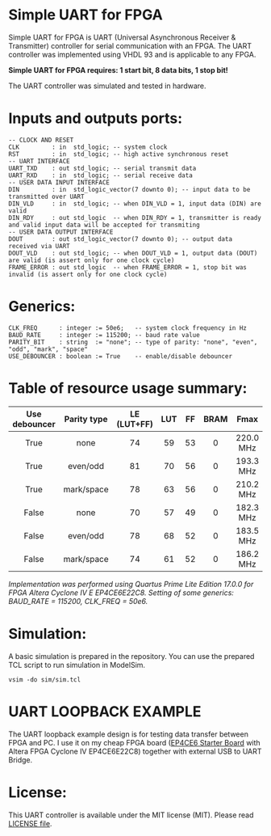 # Simple UART for FPGA

Simple UART for FPGA is UART (Universal Asynchronous Receiver & Transmitter) controller for serial communication with an FPGA. The UART controller was implemented using VHDL 93 and is applicable to any FPGA.

**Simple UART for FPGA requires: 1 start bit, 8 data bits, 1 stop bit!**

The UART controller was simulated and tested in hardware.

# Inputs and outputs ports:

```
-- CLOCK AND RESET
CLK         : in  std_logic; -- system clock
RST         : in  std_logic; -- high active synchronous reset
-- UART INTERFACE
UART_TXD    : out std_logic; -- serial transmit data
UART_RXD    : in  std_logic; -- serial receive data
-- USER DATA INPUT INTERFACE
DIN         : in  std_logic_vector(7 downto 0); -- input data to be transmitted over UART
DIN_VLD     : in  std_logic; -- when DIN_VLD = 1, input data (DIN) are valid
DIN_RDY     : out std_logic  -- when DIN_RDY = 1, transmitter is ready and valid input data will be accepted for transmiting
-- USER DATA OUTPUT INTERFACE
DOUT        : out std_logic_vector(7 downto 0); -- output data received via UART
DOUT_VLD    : out std_logic; -- when DOUT_VLD = 1, output data (DOUT) are valid (is assert only for one clock cycle)
FRAME_ERROR : out std_logic  -- when FRAME_ERROR = 1, stop bit was invalid (is assert only for one clock cycle)
```

# Generics:

```
CLK_FREQ      : integer := 50e6;   -- system clock frequency in Hz
BAUD_RATE     : integer := 115200; -- baud rate value
PARITY_BIT    : string  := "none"; -- type of parity: "none", "even", "odd", "mark", "space"
USE_DEBOUNCER : boolean := True    -- enable/disable debouncer
```

# Table of resource usage summary:

Use debouncer | Parity type | LE (LUT+FF) | LUT | FF | BRAM | Fmax
:---:|:---:|:---:|:---:|:---:|:---:|:---:
True | none | 74 | 59 | 53 | 0 | 220.0 MHz
True | even/odd | 81 | 70 | 56 | 0 | 193.3 MHz
True | mark/space | 78 | 63 | 56 | 0 | 210.2 MHz
False | none | 70 | 57 | 49 | 0 | 182.3 MHz
False | even/odd | 78 | 68 | 52 | 0 | 183.5 MHz
False | mark/space | 74 | 61 | 52 | 0 | 186.2 MHz

*Implementation was performed using Quartus Prime Lite Edition 17.0.0 for FPGA Altera Cyclone IV E EP4CE6E22C8. Setting of some generics: BAUD_RATE = 115200, CLK_FREQ = 50e6.*

# Simulation:

A basic simulation is prepared in the repository. You can use the prepared TCL script to run simulation in ModelSim.

```
vsim -do sim/sim.tcl
```

# UART LOOPBACK EXAMPLE

The UART loopback example design is for testing data transfer between FPGA and PC.
I use it on my cheap FPGA board ([EP4CE6 Starter Board](http://www.ebay.com/itm/111975895262) with Altera FPGA Cyclone IV EP4CE6E22C8) together with external USB to UART Bridge.

# License:

This UART controller is available under the MIT license (MIT). Please read [LICENSE file](LICENSE).
